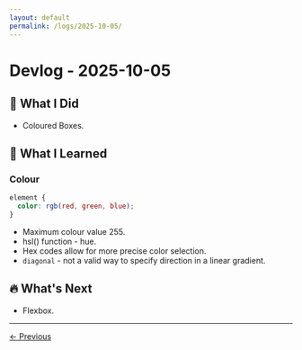 ```yaml
---
layout: default
permalink: /logs/2025-10-05/
---
```


# Devlog - 2025-10-05

## 🚀 What I Did

- Coloured Boxes.

## 🧠 What I Learned

### Colour

```css
element {
  color: rgb(red, green, blue);
}
```

- Maximum colour value 255.
- hsl() function -  hue.
- Hex codes allow for more precise color selection.
- `diagonal` - not a valid way to specify direction in a linear gradient.

## 🔥 What's Next

- Flexbox.

---

[← Previous]({{site.baseurl}}/logs/2025-10-04/)
